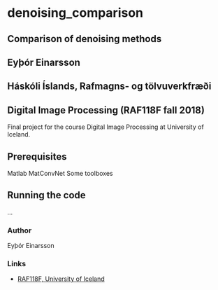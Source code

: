 # denoising_comparison
## Comparison of denoising methods
## Eyþór Einarsson
## Háskóli Íslands, Rafmagns- og tölvuverkfræði
## Digital Image Processing (RAF118F fall 2018)

Final project for the course Digital Image Processing at University of Iceland.

## Prerequisites
Matlab
MatConvNet
Some toolboxes


## Running the code
...

### Author
Eyþór Einarsson

### Links
* [RAF118F, University of Iceland](https://ugla.hi.is/kennsluskra/index.php?sid=&tab=nam&chapter=namskeid&id=70971020186)


